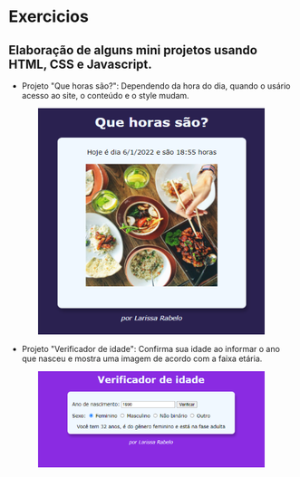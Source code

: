 # Exercicios
## Elaboração de alguns mini projetos usando HTML, CSS e Javascript.

  - Projeto "Que horas são?": Dependendo da hora do dia, quando o usário acesso ao site, o conteúdo e o style mudam.

<p align="center">
  <img width="400" height="400" src="https://github.com/laripeanuts/cursoemvideo-exercicios/blob/master/images/validadordeidade.png">
</p>

  - Projeto "Verificador de idade": Confirma sua idade ao informar o ano que nasceu e mostra uma imagem de acordo com a faixa etária.

<p align="center">
  <img width="400" height="170" src="https://github.com/laripeanuts/cursoemvideo-exercicios/blob/master/images/quehorassao.png">
</p>
